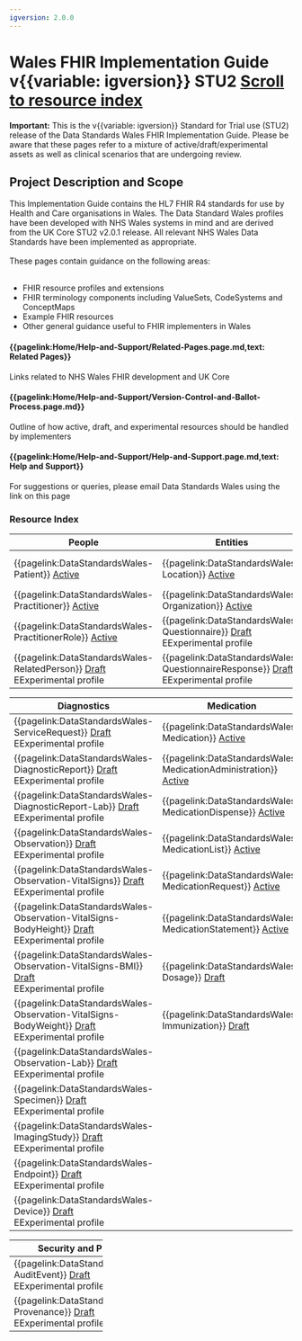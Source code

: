 ```yaml
---
igversion: 2.0.0
---
```


# Wales FHIR Implementation Guide v{{variable: igversion}} STU2 <a class="btn btn-primary justify-content-md-center" href="#resourceindex" role="button" background-color="21305f">Scroll to resource index</a>

<div class="warning"><b>Important:</b> This is the v{{variable: igversion}} Standard for Trial use (STU2) release of the Data Standards Wales FHIR Implementation Guide. Please be aware that these pages refer to a mixture of active/draft/experimental assets as well as clinical scenarios that are undergoing review.</div>



## Project Description and Scope

<div class="container-fluid">
<div class="row">
	<div class="col">
This Implementation Guide contains the HL7 FHIR R4 standards for use by Health and Care organisations in Wales. The Data Standard Wales profiles have been developed with NHS Wales systems in mind and are derived from the UK Core STU2 v2.0.1 release. All relevant NHS Wales Data Standards have been implemented as appropriate.
<br></br>
These pages contain guidance on the following areas:
<br></br>

<ul class="list-group">
<li>FHIR resource profiles and extensions</li>
<li>FHIR terminology components including ValueSets, CodeSystems and ConceptMaps</li>
<li>Example FHIR resources</li>
<li>Other general guidance useful to FHIR implementers in Wales</li>
</ul>

</div>
	<div class="col">
			<div class="col-md-7 card text-center ">
  <div class="card-body">
    <h4 class="card-title"><b>{{pagelink:Home/Help-and-Support/Related-Pages.page.md,text: Related Pages}}</b></h4>
    <p class="card-text">Links related to NHS Wales FHIR development and UK Core</p>
	</div>
	</div>
			<div class="col-md-7 card text-center">
  <div class="card-body">
    <h4 class="card-title"><b>{{pagelink:Home/Help-and-Support/Version-Control-and-Ballot-Process.page.md}}</b></h4>
    <p class="card-text">Outline of how active, draft, and experimental resources should be handled by implementers</p>
				</div>
				</div>
				<div class="col-md-7 card text-center">
				  <div class="card-body">
    <h4 class="card-title"><b>{{pagelink:Home/Help-and-Support/Help-and-Support.page.md,text: Help and Support}}</b></h4>
    <p class="card-text">For suggestions or queries, please email Data Standards Wales using the link on this page</p>
		</div>
			</div>
			</div>
		</div>
	</div>

### Resource Index <a id="resourceindex"></a>

<table class="table table-striped">
  <thead>
    <tr>
      <th scope="col">People</th>
      <th scope="col">Entities</th>
      <th scope="col">Workflow</th>
    </tr>
  </thead>
  <tbody>
    <tr>
      <td scope="row">{{pagelink:DataStandardsWales-Patient}} <a href="/ui/workflow/overview?id=1" class="tagactive" target="_blank">Active</a></td>
      <td>{{pagelink:DataStandardsWales-Location}} <a href="/ui/workflow/overview?id=1" class="tagactive" target="_blank">Active</a></td>	 
      <td>{{pagelink:DataStandardsWales-Encounter}} <a href="/ui/workflow/overview?id=1" class="tagdraft" target="_blank">Draft</a><div class="tagexperimental tt">E<span class="tooltiptext">Experimental profile</span></div></td>	  
    </tr>
    <tr>
      <td scope="row">{{pagelink:DataStandardsWales-Practitioner}} <a href="/ui/workflow/overview?id=1" class="tagactive" target="_blank">Active</a></td>
      <td>{{pagelink:DataStandardsWales-Organization}} <a href="/ui/workflow/overview?id=1" class="tagactive" target="_blank">Active</a></td>
    </tr>
    <tr>
	  <td scope="row">{{pagelink:DataStandardsWales-PractitionerRole}} <a href="/ui/workflow/overview?id=1" class="tagactive" target="_blank">Active</a></td>
		 <td>{{pagelink:DataStandardsWales-Questionnaire}} <a href="/ui/workflow/overview?id=1" class="tagdraft" target="_blank">Draft</a><div class="tagexperimental tt">E<span class="tooltiptext">Experimental profile</span></td>
    </tr>
		<tr>
	  <td scope="row">{{pagelink:DataStandardsWales-RelatedPerson}} <a href="/ui/workflow/overview?id=1" class="tagdraft" target="_blank">Draft</a><div class="tagexperimental tt">E<span class="tooltiptext">Experimental profile</span></td>
		<td>{{pagelink:DataStandardsWales-QuestionnaireResponse}} <a href="/ui/workflow/overview?id=1" class="tagdraft" target="_blank">Draft</a><div class="tagexperimental tt">E<span class="tooltiptext">Experimental profile</span></td>
    </tr>
  </tbody>
</table>


<table class="table table-striped">
  <thead>
    <tr>
      <th scope="col">Diagnostics</th>
      <th scope="col">Medication</th>
      <th scope="col">Allergy</th>
    </tr>
  </thead>
  <tbody>
    <tr>
      <td scope="row">{{pagelink:DataStandardsWales-ServiceRequest}} <a href="/ui/workflow/overview?id=1" class="tagdraft" target="_blank">Draft</a><div class="tagexperimental tt">E<span class="tooltiptext">Experimental profile</span></td>
      <td>{{pagelink:DataStandardsWales-Medication}} <a href="/ui/workflow/overview?id=1" class="tagactive" target="_blank">Active</a></td>
      <td>{{pagelink:DataStandardsWales-AllergyIntolerance}} <a href="/ui/workflow/overview?id=1" class="tagactive" target="_blank">Active</a></td>
	</tr>
	<tr>
	  <td scope="row">{{pagelink:DataStandardsWales-DiagnosticReport}}  <a href="/ui/workflow/overview?id=1" class="tagdraft" target="_blank">Draft</a><div class="tagexperimental tt">E<span class="tooltiptext">Experimental profile</span></td>
      <td>{{pagelink:DataStandardsWales-MedicationAdministration}} <a href="/ui/workflow/overview?id=1" class="tagactive" target="_blank">Active</a></td>
	  <td>{{pagelink:DataStandardsWales-AllergyList}} <a href="/ui/workflow/overview?id=1" class="tagactive" target="_blank">Active</a></td>
	</tr>
	<tr>
	  <td scope="row">{{pagelink:DataStandardsWales-DiagnosticReport-Lab}}  <a href="/ui/workflow/overview?id=1" class="tagdraft" target="_blank">Draft</a><div class="tagexperimental tt">E<span class="tooltiptext">Experimental profile</span></td>
	  <td>{{pagelink:DataStandardsWales-MedicationDispense}} <a href="/ui/workflow/overview?id=1" class="tagactive" target="_blank">Active</a></td>
	</tr>
	<tr>
	  <td scope="row">{{pagelink:DataStandardsWales-Observation}}  <a href="/ui/workflow/overview?id=1" class="tagdraft" target="_blank">Draft</a><div class="tagexperimental tt">E<span class="tooltiptext">Experimental profile</span></td>
	  <td>{{pagelink:DataStandardsWales-MedicationList}} <a href="/ui/workflow/overview?id=1" class="tagactive" target="_blank">Active</a></td>
	</tr>
	<tr>
  <td scope="row">{{pagelink:DataStandardsWales-Observation-VitalSigns}}  <a href="/ui/workflow/overview?id=1" class="tagdraft" target="_blank">Draft</a><div class="tagexperimental tt">E<span class="tooltiptext">Experimental profile</span></td>
	  <td>{{pagelink:DataStandardsWales-MedicationRequest}} <a href="/ui/workflow/overview?id=1" class="tagactive" target="_blank">Active</a></td>
	</tr>
  <tr>
  <td scope="row">{{pagelink:DataStandardsWales-Observation-VitalSigns-BodyHeight}}  <a href="/ui/workflow/overview?id=1" class="tagdraft" target="_blank">Draft</a><div class="tagexperimental tt">E<span class="tooltiptext">Experimental profile</span></td>
	  <td>{{pagelink:DataStandardsWales-MedicationStatement}} <a href="/ui/workflow/overview?id=1" class="tagactive" target="_blank">Active</a></td>
	</tr>
	<tr>
	  <td scope="row">{{pagelink:DataStandardsWales-Observation-VitalSigns-BMI}}  <a href="/ui/workflow/overview?id=1" class="tagdraft" target="_blank">Draft</a><div class="tagexperimental tt">E<span class="tooltiptext">Experimental profile</span></td>
	  <td>{{pagelink:DataStandardsWales-Dosage}} <a href="/ui/workflow/overview?id=1" class="tagactive" target="_blank">Draft</a></td>
	</tr>
	<tr>
  	  <td scope="row">{{pagelink:DataStandardsWales-Observation-VitalSigns-BodyWeight}}  <a href="/ui/workflow/overview?id=1" class="tagdraft" target="_blank">Draft</a><div class="tagexperimental tt">E<span class="tooltiptext">Experimental profile</span></td>
	  <td>{{pagelink:DataStandardsWales-Immunization}} <a href="/ui/workflow/overview?id=1" class="tagactive" target="_blank">Draft</a></td>
	</tr>
	<tr>
	  <td scope="row">{{pagelink:DataStandardsWales-Observation-Lab}}  <a href="/ui/workflow/overview?id=1" class="tagdraft" target="_blank">Draft</a><div class="tagexperimental tt">E<span class="tooltiptext">Experimental profile</span></td>
	</tr>
	<tr>
	  <td scope="row">{{pagelink:DataStandardsWales-Specimen}}  <a href="/ui/workflow/overview?id=1" class="tagdraft" target="_blank">Draft</a><div class="tagexperimental tt">E<span class="tooltiptext">Experimental profile</span></td>
	</tr>
	<tr>
	  <td scope="row">{{pagelink:DataStandardsWales-ImagingStudy}}  <a href="/ui/workflow/overview?id=1" class="tagdraft" target="_blank">Draft</a><div class="tagexperimental tt">E<span class="tooltiptext">Experimental profile</span></td>
	</tr>
	<tr>
	  <td scope="row">{{pagelink:DataStandardsWales-Endpoint}}  <a href="/ui/workflow/overview?id=1" class="tagdraft" target="_blank">Draft</a><div class="tagexperimental tt">E<span class="tooltiptext">Experimental profile</span></td>
	</tr>
	<tr>
		<td scope="row">{{pagelink:DataStandardsWales-Device}}  <a href="/ui/workflow/overview?id=1" class="tagdraft" target="_blank">Draft</a><div class="tagexperimental tt">E<span class="tooltiptext">Experimental profile</span></td>
    </tr>
  </tbody>
</table>

<table class="table table-striped" style="width:33%">
  <thead>
    <tr>
      <th scope="col">Security and Privacy</th>
    </tr>
  </thead>
  <tbody>
	</tr>
	<tr>
	  <td scope="row">{{pagelink:DataStandardsWales-AuditEvent}}  <a href="/ui/workflow/overview?id=1" class="tagdraft" target="_blank">Draft</a><div class="tagexperimental tt">E<span class="tooltiptext">Experimental profile</span></td>
	</tr>
	<tr>
      <td scope="row">{{pagelink:DataStandardsWales-Provenance}} <a href="/ui/workflow/overview?id=1" class="tagdraft" target="_blank">Draft</a><div class="tagexperimental tt">E<span class="tooltiptext">Experimental profile</span></td>
    </tr>
  </tbody>
</table>
